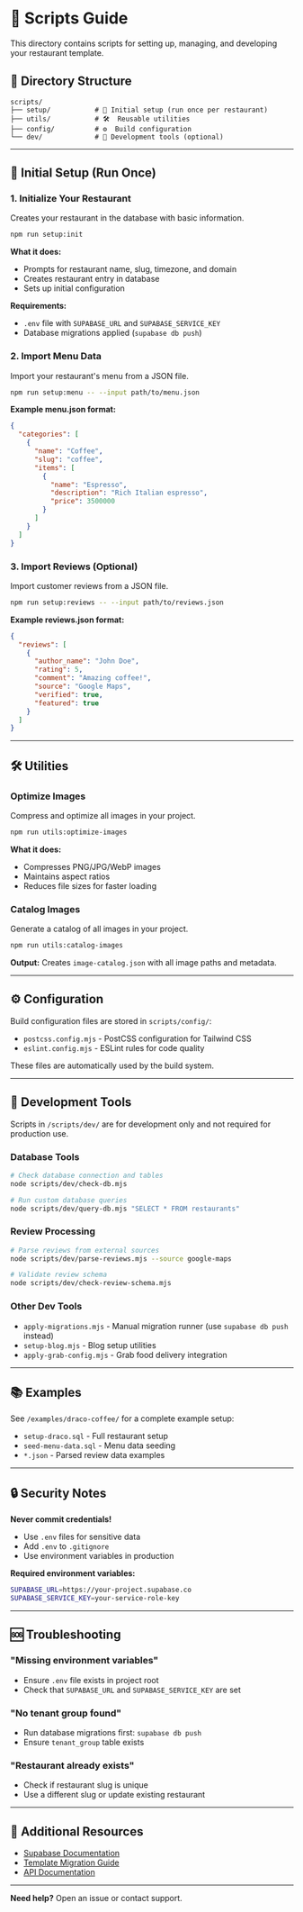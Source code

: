 # 📜 Scripts Guide

This directory contains scripts for setting up, managing, and developing your restaurant template.

## 📂 Directory Structure

```
scripts/
├── setup/           # 🚀 Initial setup (run once per restaurant)
├── utils/           # 🛠️  Reusable utilities
├── config/          # ⚙️  Build configuration
└── dev/             # 🧪 Development tools (optional)
```

---

## 🚀 Initial Setup (Run Once)

### 1. Initialize Your Restaurant

Creates your restaurant in the database with basic information.

```bash
npm run setup:init
```

**What it does:**
- Prompts for restaurant name, slug, timezone, and domain
- Creates restaurant entry in database
- Sets up initial configuration

**Requirements:**
- `.env` file with `SUPABASE_URL` and `SUPABASE_SERVICE_KEY`
- Database migrations applied (`supabase db push`)

### 2. Import Menu Data

Import your restaurant's menu from a JSON file.

```bash
npm run setup:menu -- --input path/to/menu.json
```

**Example menu.json format:**
```json
{
  "categories": [
    {
      "name": "Coffee",
      "slug": "coffee",
      "items": [
        {
          "name": "Espresso",
          "description": "Rich Italian espresso",
          "price": 3500000
        }
      ]
    }
  ]
}
```

### 3. Import Reviews (Optional)

Import customer reviews from a JSON file.

```bash
npm run setup:reviews -- --input path/to/reviews.json
```

**Example reviews.json format:**
```json
{
  "reviews": [
    {
      "author_name": "John Doe",
      "rating": 5,
      "comment": "Amazing coffee!",
      "source": "Google Maps",
      "verified": true,
      "featured": true
    }
  ]
}
```

---

## 🛠️ Utilities

### Optimize Images

Compress and optimize all images in your project.

```bash
npm run utils:optimize-images
```

**What it does:**
- Compresses PNG/JPG/WebP images
- Maintains aspect ratios
- Reduces file sizes for faster loading

### Catalog Images

Generate a catalog of all images in your project.

```bash
npm run utils:catalog-images
```

**Output:** Creates `image-catalog.json` with all image paths and metadata.

---

## ⚙️ Configuration

Build configuration files are stored in `scripts/config/`:

- `postcss.config.mjs` - PostCSS configuration for Tailwind CSS
- `eslint.config.mjs` - ESLint rules for code quality

These files are automatically used by the build system.

---

## 🧪 Development Tools

Scripts in `/scripts/dev/` are for development only and not required for production use.

### Database Tools

```bash
# Check database connection and tables
node scripts/dev/check-db.mjs

# Run custom database queries
node scripts/dev/query-db.mjs "SELECT * FROM restaurants"
```

### Review Processing

```bash
# Parse reviews from external sources
node scripts/dev/parse-reviews.mjs --source google-maps

# Validate review schema
node scripts/dev/check-review-schema.mjs
```

### Other Dev Tools

- `apply-migrations.mjs` - Manual migration runner (use `supabase db push` instead)
- `setup-blog.mjs` - Blog setup utilities
- `apply-grab-config.mjs` - Grab food delivery integration

---

## 📚 Examples

See `/examples/draco-coffee/` for a complete example setup:

- `setup-draco.sql` - Full restaurant setup
- `seed-menu-data.sql` - Menu data seeding
- `*.json` - Parsed review data examples

---

## 🔒 Security Notes

**Never commit credentials!**

- Use `.env` files for sensitive data
- Add `.env` to `.gitignore`
- Use environment variables in production

**Required environment variables:**
```bash
SUPABASE_URL=https://your-project.supabase.co
SUPABASE_SERVICE_KEY=your-service-role-key
```

---

## 🆘 Troubleshooting

### "Missing environment variables"
- Ensure `.env` file exists in project root
- Check that `SUPABASE_URL` and `SUPABASE_SERVICE_KEY` are set

### "No tenant group found"
- Run database migrations first: `supabase db push`
- Ensure `tenant_group` table exists

### "Restaurant already exists"
- Check if restaurant slug is unique
- Use a different slug or update existing restaurant

---

## 📖 Additional Resources

- [Supabase Documentation](https://supabase.com/docs)
- [Template Migration Guide](../supabase/migrations/README.md)
- [API Documentation](../docs/api.md)

---

**Need help?** Open an issue or contact support.
